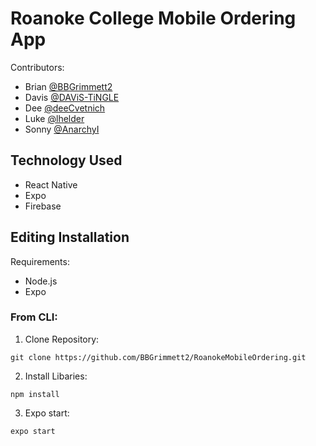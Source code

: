 # Roanoke College Mobile Ordering App
Contributors:
* Brian [@BBGrimmett2](https://github.com/BBGrimmett2)
* Davis [@DAViS-TiNGLE](https://github.com/DAViS-TiNGLE)
* Dee [@deeCvetnich](https://github.com/deeCvetnich)
* Luke [@lhelder](https://github.com/lhelder)
* Sonny [@AnarchyI](https://github.com/AnarchyI)

## Technology Used
* React Native
* Expo
* Firebase

## Editing Installation
Requirements:
* Node.js
* Expo

### From CLI:
1. Clone Repository:
```
git clone https://github.com/BBGrimmett2/RoanokeMobileOrdering.git
```

2. Install Libaries:
```
npm install
```

3. Expo start:
```
expo start
```